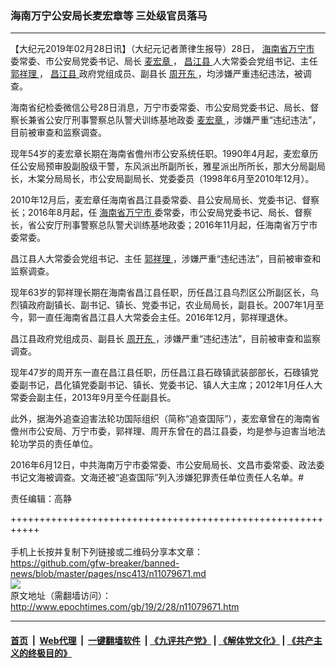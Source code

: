 ### 海南万宁公安局长麦宏章等 三处级官员落马
------------------------

<p>
 【大纪元2019年02月28日讯】（大纪元记者萧律生报导）28日，
 <a href="http://www.epochtimes.com/gb/tag/%E6%B5%B7%E5%8D%97%E7%9C%81%E4%B8%87%E5%AE%81%E5%B8%82.html">
  海南省万宁市
 </a>
 委常委、市公安局党委书记、局长
 <a href="http://www.epochtimes.com/gb/tag/%E9%BA%A6%E5%AE%8F%E7%AB%A0.html">
  麦宏章
 </a>
 ，
 <a href="http://www.epochtimes.com/gb/tag/%E6%98%8C%E6%B1%9F%E5%8E%BF.html">
  昌江县
 </a>
 人大常委会党组书记、主任
 <a href="http://www.epochtimes.com/gb/tag/%E9%83%AD%E7%A5%A5%E7%90%86.html">
  郭祥理
 </a>
 ，
 <a href="http://www.epochtimes.com/gb/tag/%E6%98%8C%E6%B1%9F%E5%8E%BF.html">
  昌江县
 </a>
 政府党组成员、副县长
 <a href="http://www.epochtimes.com/gb/tag/%E5%91%A8%E5%BC%80%E4%B8%9C.html">
  周开东
 </a>
 ，均涉嫌严重违纪违法，被调查。
</p>
<p>
 海南省纪检委微信公号28日消息，万宁市委常委、市公安局党委书记、局长、督察长兼省公安厅刑事警察总队警犬训练基地政委
 <a href="http://www.epochtimes.com/gb/tag/%E9%BA%A6%E5%AE%8F%E7%AB%A0.html">
  麦宏章
 </a>
 ，涉嫌严重“违纪违法”，目前被审查和监察调查。
</p>
<p>
 现年54岁的麦宏章长期在海南省儋州市公安系统任职。1990年4月起，麦宏章历任公安局预审股副股级干警，东风派出所副所长，雅星派出所所长，那大分局副局长，木棠分局局长，市公安局副局长、党委委员（1998年6月至2010年12月）。
</p>
<p>
 2010年12月后，麦宏章任海南省昌江县委常委、县公安局局长、党委书记、督察长；2016年8月起，任
 <a href="http://www.epochtimes.com/gb/tag/%E6%B5%B7%E5%8D%97%E7%9C%81%E4%B8%87%E5%AE%81%E5%B8%82.html">
  海南省万宁市
 </a>
 委常委，市公安局党委书记、局长、督察长，省公安厅刑事警察总队警犬训练基地政委；2016年11月起，任海南省万宁市委常委。
</p>
<p>
 昌江县人大常委会党组书记、主任
 <a href="http://www.epochtimes.com/gb/tag/%E9%83%AD%E7%A5%A5%E7%90%86.html">
  郭祥理
 </a>
 ，涉嫌严重“违纪违法”，目前被审查和监察调查。
</p>
<p>
 现年63岁的郭祥理长期在海南省昌江县任职，历任昌江县乌烈区公所副区长，乌烈镇政府副镇长、副书记、镇长、党委书记，农业局局长，副县长。2007年1月至今，郭一直任海南省昌江县人大常委会主任。2016年12月，郭祥理退休。
</p>
<p>
 昌江县政府党组成员、副县长
 <a href="http://www.epochtimes.com/gb/tag/%E5%91%A8%E5%BC%80%E4%B8%9C.html">
  周开东
 </a>
 ，涉嫌严重“违纪违法”，目前被审查和监察调查。
</p>
<p>
 现年47岁的周开东一直在昌江县任职，历任昌江县石碌镇武装部部长，石碌镇党委副书记，昌化镇党委副书记、镇长、党委书记、镇人大主席；2012年1月任人大常委会副主任，2013年9月至今任副县长。
</p>
<p>
 此外，据海外追查迫害法轮功国际组织（简称“追查国际”），麦宏章曾在的海南省儋州市公安局、万宁市委，郭祥理、周开东曾在的昌江县委，均是参与迫害当地法轮功学员的责任单位。
</p>
<p>
 2016年6月12日，中共海南万宁市委常委、市公安局局长、文昌市委常委、政法委书记文海被调查。文海还被“追查国际”列入涉嫌犯罪责任单位责任人名单。#
</p>
<p>
 责任编辑：高静
</p>

+++++++++++++++++++++++++++++++++++++++++++++++++++++++++++<br/><br/>
手机上长按并复制下列链接或二维码分享本文章：<br/>
https://github.com/gfw-breaker/banned-news/blob/master/pages/nsc413/n11079671.md <br/>
<a href='https://github.com/gfw-breaker/banned-news/blob/master/pages/nsc413/n11079671.md'><img src='https://github.com/gfw-breaker/banned-news/blob/master/pages/nsc413/n11079671.md.png'/></a> <br/>
原文地址（需翻墙访问）：http://www.epochtimes.com/gb/19/2/28/n11079671.htm


------------------------
#### [首页](https://github.com/gfw-breaker/banned-news/blob/master/README.md) &nbsp;|&nbsp; [Web代理](https://github.com/labour-camp/helloworld) &nbsp;|&nbsp; [一键翻墙软件](https://github.com/gfw-breaker/nogfw/blob/master/README.md) &nbsp;| [《九评共产党》](https://github.com/gfw-breaker/9ping.md/blob/master/README.md#九评之一评共产党是什么) | [《解体党文化》](https://github.com/gfw-breaker/jtdwh.md/blob/master/README.md) | [《共产主义的终极目的》](https://github.com/gfw-breaker/gczydzjmd.md/blob/master/README.md)

